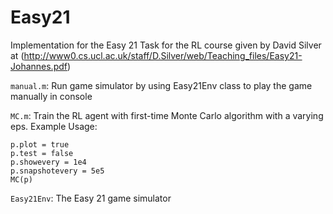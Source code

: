 # Easy21
Implementation for the Easy 21 Task for the RL course given by David Silver at (http://www0.cs.ucl.ac.uk/staff/D.Silver/web/Teaching_files/Easy21-Johannes.pdf)

```manual.m```: Run game simulator by using Easy21Env class to play the game manually in console

```MC.m```: Train the RL agent with first-time Monte Carlo algorithm with a varying eps.
Example Usage:
```
p.plot = true
p.test = false
p.showevery = 1e4
p.snapshotevery = 5e5
MC(p)
```

```Easy21Env```: The Easy 21 game simulator
